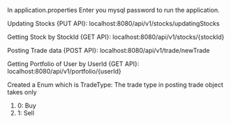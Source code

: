 In application.properties
Enter you mysql password to run the application.

Updating Stocks {PUT API}: localhost:8080/api/v1/stocks/updatingStocks

Getting Stock by StockId {GET API}: localhost:8080/api/v1/stocks/{stockId}

Posting Trade data {POST API}: localhost:8080/api/v1/trade/newTrade

Getting Portfolio of User by UserId {GET API}: localhost:8080/api/v1/portfolio/{userId}


Created a Enum which is TradeType:
The trade type in posting trade object takes only 
  1) 0: Buy
  2) 1: Sell

